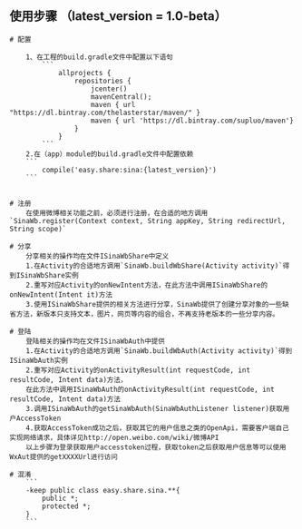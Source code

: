 
## 使用步骤 （latest_version = 1.0-beta）
    # 配置

        1、在工程的build.gradle文件中配置以下语句
            ```
                allprojects {
                    repositories {
                        jcenter()
                        mavenCentral();
                        maven { url "https://dl.bintray.com/thelasterstar/maven/" }
                        maven { url 'https://dl.bintray.com/supluo/maven'}
                    }
                }
            ```
        2.在（app）module的build.gradle文件中配置依赖
        ```
            compile('easy.share:sina:{latest_version}')
        ```


    # 注册
        在使用微博相关功能之前，必须进行注册，在合适的地方调用`SinaWb.register(Context context, String appKey, String redirectUrl, String scope)`

    # 分享
        分享相关的操作均在文件ISinaWbShare中定义
        1.在Activity的合适地方调用`SinaWb.buildWbShare(Activity activity)`得到ISinaWbShare实例
        2.重写对应Activity的onNewIntent方法，在此方法中调用ISinaWbShare的onNewIntent(Intent it)方法
        3.使用ISinaWbShare提供的相关方法进行分享，SinaWb提供了创建分享对象的一些缺省方法，新版本只支持文本，图片，网页等内容的组合，不再支持老版本的一些分享内容。

    # 登陆
        登陆相关的操作均在文件ISinaWbAuth中提供
        1.在Activity的合适地方调用`SinaWb.buildWbAuth(Activity activity)`得到ISinaWbAuth实例
        2.重写对应Activity的onActivityResult(int requestCode, int resultCode, Intent data)方法，
        在此方法中调用ISinaWbAuth的onActivityResult(int requestCode, int resultCode, Intent data)方法
        3.调用ISinaWbAuth的getSinaWbAuth(SinaWbAuthListener listener)获取用户AccessToken
        4.获取AccessToken成功之后，获取其它的用户信息之类的OpenApi，需要客户端自己实现网络请求，具体详见http://open.weibo.com/wiki/微博API
        以上步骤为登录获取用户accesstoken过程，获取token之后获取用户信息等可以使用WxAut提供的getXXXXUrl进行访问

    # 混淆
        ```
        -keep public class easy.share.sina.**{
            public *;
            protected *;
        }
        ```